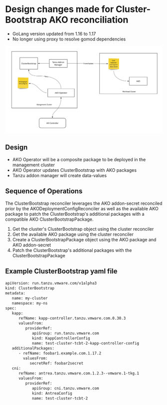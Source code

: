 # Design changes made for Cluster-Bootstrap AKO reconciliation

- GoLang version updated from 1.16 to 1.17
- No longer using proxy to resolve gomod dependencies

![CBDiagram](CBdiagram.jpg)

## Design

- AKO Operator will be a composite package to be deployed in the management cluster
- AKO Operator updates ClusterBootstrap with AKO packages
- Tanzu addon manager will create data-values

## Sequence of Operations

The ClusterBootstrap reconciler leverages the AKO addon-secret reconciled prior by
the AKODeploymentConfigReconciler as well as the available AKO package to patch the ClusterBootstrap's
additional packages with a compatible AKO ClusterBootstrapPackage.

1. Get the cluster's ClusterBootstrap object using the cluster reconciler
2. Get the available AKO package using the cluster reconciler
3. Create a ClusterBootstrapPackage object using the AKO package and AKO addon-secret
4. Patch the ClusterBootstrap's additional packages with the ClusterBootstrapPackage

## Example ClusterBootstrap yaml file

```
apiVersion: run.tanzu.vmware.com/v1alpha3
kind: ClusterBootstrap
metadata:
   name: my-cluster
   namespace: my-ns
spec:
   kapp:
      refName: kapp-controller.tanzu.vmware.com.0.30.3
      valuesFrom:
         providerRef:
            apiGroup: run.tanzu.vmware.com
            kind: KappControllerConfig
            name: test-cluster-tcbt-2-kapp-controller-config
   additionalPackages:
      - refName: foobar1.example.com.1.17.2
        valuesFrom:
           secretRef: foobar2secret
   cni:
      refName: antrea.tanzu.vmware.com.1.2.3--vmware.1-tkg.1
      valuesFrom:
         providerRef:
            apiGroup: cni.tanzu.vmware.com
            kind: AntreaConfig
            name: test-cluster-tcbt-2
```